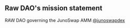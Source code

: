 ## Raw DAO&apos;s mission statement

RAW DAO governing the JunoSwap AMM [@junoswapdex](https://twitter.com/junoswapdex)
